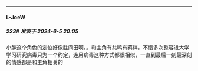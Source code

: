﻿
*****

####  L-JoeW  
##### 223#       发表于 2024-6-5 20:05

小胖这个角色的定位好像胜间田啊。。和主角有共鸣有羁绊，不惜多次整容进大学学习研究病毒只为一个约定，连用病毒这种方式都很相似，一直到最后一刻最深刻的情感都是和主角相关的

